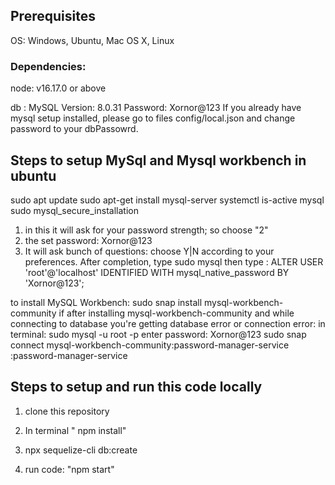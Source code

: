 ## Prerequisites

OS: Windows, Ubuntu, Mac OS X, Linux



### Dependencies:
node: v16.17.0 or above

db : MySQL
Version: 8.0.31
Password: Xornor@123
If you already have mysql setup installed, please go to files config/local.json and change password to your dbPassowrd.
## Steps to setup MySql and Mysql workbench in ubuntu

sudo apt update
sudo apt-get install mysql-server
systemctl is-active mysql
sudo mysql_secure_installation
1. in this it will ask for your password strength; so choose "2"
2. the set password: Xornor@123
3. It will ask bunch of questions: choose Y|N according to your preferences.
After completion, type sudo mysql
then type : ALTER USER 'root'@'localhost' IDENTIFIED WITH mysql_native_password BY 'Xornor@123';

to install MySQL Workbench: 
sudo snap install mysql-workbench-community
if after installing mysql-workbench-community and while connecting to database you're getting database error or connection error:
in terminal: sudo mysql -u root -p
enter password: Xornor@123
sudo snap connect mysql-workbench-community:password-manager-service :password-manager-service

## Steps to setup and run this code locally

1. clone this repository
2. In terminal " npm install"
3. npx sequelize-cli db:create

4. run code: "npm start"